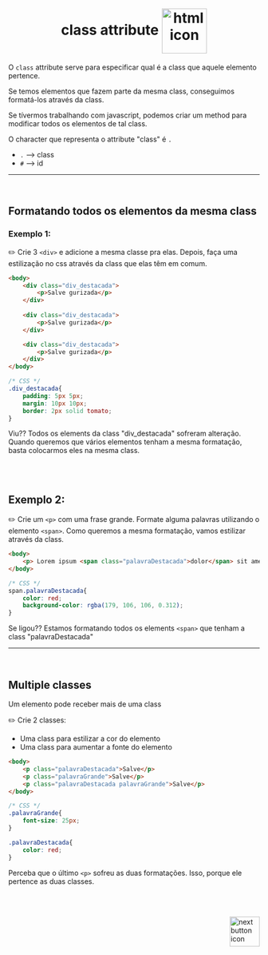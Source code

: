 <h1 align="center">
    class attribute
    <img src="https://cdn-icons-png.flaticon.com/512/1357/1357616.png" alt="html icon" width="90px" align="center" >
</h1>

O `class` attribute serve para especificar qual é a class que aquele elemento pertence.

Se temos elementos que fazem parte da mesma class, conseguimos formatá-los através da class. 

Se tívermos trabalhando com javascript, podemos criar um method para modificar todos os elementos de tal class.

O character que representa o attribute "class" é `.`

- `.` --> class
- `#` --> id


<hr>
<br>

## Formatando todos os elementos da mesma class
### Exemplo 1:

:pencil2: Crie 3 `<div>` e adicione a mesma classe pra elas. Depois, faça uma estilização no css através da class que elas têm em comum.

```html
<body>
    <div class="div_destacada">
        <p>Salve gurizada</p>
    </div>
    
    <div class="div_destacada">
        <p>Salve gurizada</p>
    </div>

    <div class="div_destacada">
        <p>Salve gurizada</p>
    </div>
</body>
```

```css
/* CSS */
.div_destacada{
    padding: 5px 5px;
    margin: 10px 10px;
    border: 2px solid tomato;
}
```
Viu?? Todos os elements da class "div_destacada" sofreram alteração. Quando queremos que vários elementos tenham a mesma formatação, basta colocarmos eles na mesma class.

<br>
<br>

## Exemplo 2:

:pencil2: Crie um `<p>` com uma frase grande. Formate alguma palavras utilizando o elemento `<span>`. Como queremos a mesma formatação, vamos estilizar através da class.

```html
<body>
    <p> Lorem ipsum <span class="palavraDestacada">dolor</span> sit amet consectetur <span class="palavraDestacada">adipisicing</span> elit. Corporis eius <span class="palavraDestacada">suscipit</span> voluptates.</p>
</body>
```

```css
/* CSS */
span.palavraDestacada{
    color: red;
    background-color: rgba(179, 106, 106, 0.312);
}
```

Se ligou?? Estamos formatando todos os elements `<span>` que tenham a class "palavraDestacada"

<hr>
<br>

## Multiple classes
Um elemento pode receber mais de uma class

:pencil2: Crie 2 classes:
- Uma class para estilizar a cor do elemento
- Uma class para aumentar a fonte do elemento

```html
<body>
    <p class="palavraDestacada">Salve</p>
    <p class="palavraGrande">Salve</p>
    <p class="palavraDestacada palavraGrande">Salve</p>
</body>
```

```css
/* CSS */
.palavraGrande{
    font-size: 25px;
}

.palavraDestacada{
    color: red;
}
```

Perceba que o último `<p>` sofreu as duas formatações. Isso, porque ele pertence as duas classes.

<br>
<br>

<!-- Next page button-->
[<img src="https://cdn-icons-png.flaticon.com/512/5553/5553581.png" alt="next button icon" width="60px" align="right">](../10.html_id/id.md)